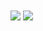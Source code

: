 <!-- ### Halo, semua 👋 aku Gautama

<!--
**Tamagouuu/tamagouuu** is a ✨ _special_ ✨ repository because its `README.md` (this file) appears on your GitHub profile.

Here are some ideas to get you started:

- 🔭 I’m currently working on ...
- 🌱 I’m currently learning ...
- 👯 I’m looking to collaborate on ...
- 🤔 I’m looking for help with ...
- 💬 Ask me about ...
- 📫 How to reach me: ...
- 😄 Pronouns: ...
- ⚡ Fun fact: ...
-->


<img align="center" src="https://github-readme-stats-flame-kappa-68.vercel.app/api?username=tamagouuu&show_icons=true&theme=tokyonight" />

<img align="center" src="https://github-readme-stats-flame-kappa-68.vercel.app/api/top-langs/?username=tamagouuu&layout=compact&theme=tokyonight&langs_count=8" />
